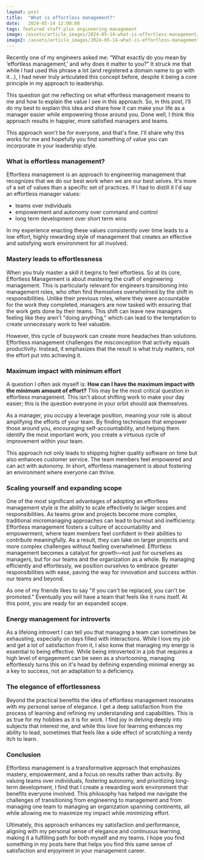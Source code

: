 ```yaml
---
layout: post
title:  "What is effortless management?"
date:   2024-05-14 12:00:00
tags: featured staff-plus engineering management
image: /assets/article_images/2024-05-14-what-is-effortless-management/XYZ.jpg
image2: /assets/article_images/2024-05-14-what-is-effortless-management/XYZ-mobile.jpg
---
```


Recently one of my engineers asked me: “What exactly do you mean by ‘effortless management,’ and why does it matter to you?”
It struck me that while I had used this phrase a lot (and registered a domain name to go with it...),
I had never truly articulated this concept before, despite it being a core principle in my approach to leadership.

This question got me reflecting on what effortless management means to me and how to explain the value I see in this approach. So, in this post, I’ll do my best to explain this idea and share how it can make your life as a manager easier while empowering those around you. Done well, I think this approach results in happier, more satisfied managers and teams. 

This approach won't be for everyone, and that's fine. I'll share why this works for me and hopefully you find something of value you can incorporate in your leadership style.

### What is effortless management?

Effortless management is an approach to engineering management that recognizes that we do our best work when we are our best selves. It's more of a set of values than a specific set of practices. If I had to distill it I'd say an effortless manager values:

* teams over individuals
* empowerment and autonomy over command and control
* long term development over short term wins

In my experience enacting these values consistently over time leads to a low effort, highly rewarding style of management that creates an effective and satisfying work environment for all involved.

### Mastery leads to effortlessness

When you truly master a skill it begins to feel effortless. So at its core, Effortless Management is about mastering the craft of engineering management. This is particularly relevant for engineers transitioning into management roles, who often find themselves overwhelmed by the shift in responsibilities. Unlike their previous roles, where they were accountable for the work they completed, managers are now tasked with ensuring that the work gets done by their teams. This shift can leave new managers feeling like they aren't "doing anything," which can lead to the temptation to create unnecessary work to feel valuable.

However, this cycle of busywork can create more headaches than solutions. Effortless management challenges the misconception that activity equals productivity. Instead, it emphasizes that the result is what truly matters, not the effort put into achieving it.


### Maximum impact with minimum effort

A question I often ask myself is: **How can I have the maximum impact with the minimum amount of effort?** This may be the most critical question in effortless management. This isn't about shifting work to make your day easier; this is the question everyone in your orbit should ask themselves.

As a manager, you occupy a leverage position, meaning your role is about amplifying the efforts of your team. By finding techniques that empower those around you, encouraging self-accountability, and helping them identify the most important work, you create a virtuous cycle of improvement within your team.


This approach not only leads to shipping higher quality software on time but also enhances customer service. The team members feel empowered and can act with autonomy. In short, effortless management is about fostering an environment where everyone can thrive.

### Scaling yourself and expanding scope

One of the most significant advantages of adopting an effortless management style is the ability to scale effectively to larger scopes and responsibilities. As teams grow and projects become more complex, traditional micromanaging approaches can lead to burnout and inefficiency. Effortless management fosters a culture of accountability and empowerment, where team members feel confident in their abilities to contribute meaningfully. As a result, they can take on larger projects and more complex challenges without feeling overwhelmed. Effortless management becomes a catalyst for growth—not just for ourselves as managers, but for our teams and the organization as a whole. By managing efficiently and effortlessly, we position ourselves to embrace greater responsibilities with ease, paving the way for innovation and success within our teams and beyond.

As one of my friends likes to say "if you can't be replaced, you can't be promoted." Eventually you will have a team that feels like it runs itself. At this point, you are ready for an expanded scope.

### Energy management for introverts

As a lifelong introvert I can tell you that managing a team can sometimes be exhausting, especially on days filled with interactions.
While I love my job and get a lot of satisfaction from it, I also konw that managing my energy is essential to being effective.
While being introverted in a job that requires a high level of engagement can be seen as a shortcoming, managing effortlessly turns this on it's head by defining expending minimal energy as a key to success, not an adaptation to a deficiency.

### The elegance of effortlessness

Beyond the practical benefits the idea of effortless management resonates with my personal sense of elegance. I get a deep satisfaction from the process of learning and refining my understanding and capabilities. This is as true for my hobbies as it is for work. I find joy in delving deeply into subjects that interest me, and while this love for learning enhances my ability to lead, sometimes that feels like a side effect of scratching a nerdy itch to learn. 

### Conclusion

Effortless management is a transformative approach that emphasizes mastery, empowerment, and a focus on results rather than activity. By valuing teams over individuals, fostering autonomy, and prioritizing long-term development, I find that I create a rewarding work environment that benefits everyone involved. This philosophy has helped me navigate the challenges of transitioning from engineering to management and from managing one team to managing an organization spanning continents, all while allowing me to maximize my impact while minimizing effort.

Ultimately, this approach enhances my satisfaction and performance, aligning with my personal sense of elegance and continuous learning, making it a fulfilling path for both myself and my teams. I hope you find something in my posts here that helps you find this same sense of satisfaction and enjoyment in your management career.
